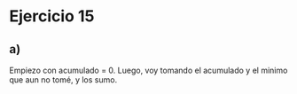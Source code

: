 # Ejercicio 15 

## a) 
Empiezo con acumulado = 0. Luego, voy tomando el acumulado y el minimo que aun no tomé, y los sumo. 
